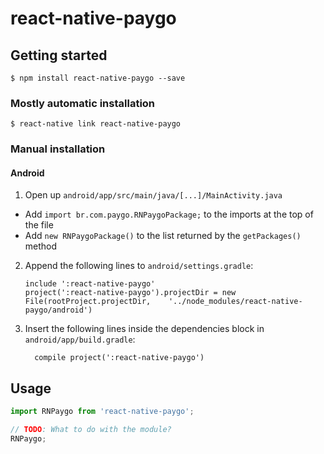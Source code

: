 
# react-native-paygo

## Getting started

`$ npm install react-native-paygo --save`

### Mostly automatic installation

`$ react-native link react-native-paygo`

### Manual installation

#### Android

1. Open up `android/app/src/main/java/[...]/MainActivity.java`
  - Add `import br.com.paygo.RNPaygoPackage;` to the imports at the top of the file
  - Add `new RNPaygoPackage()` to the list returned by the `getPackages()` method
2. Append the following lines to `android/settings.gradle`:
  	```
  	include ':react-native-paygo'
  	project(':react-native-paygo').projectDir = new File(rootProject.projectDir, 	'../node_modules/react-native-paygo/android')
  	```
3. Insert the following lines inside the dependencies block in `android/app/build.gradle`:
  	```
      compile project(':react-native-paygo')
  	```

## Usage
```javascript
import RNPaygo from 'react-native-paygo';

// TODO: What to do with the module?
RNPaygo;
```
  